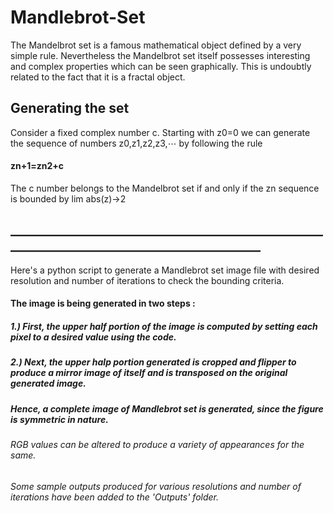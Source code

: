 # Mandlebrot-Set

The Mandelbrot set is a famous mathematical object defined by a very simple rule. Nevertheless the Mandelbrot set itself possesses interesting and complex properties which can be seen graphically. This is undoubtly related to the fact that it is a fractal object.

## Generating the set

Consider a fixed complex number c. Starting with z0=0 we can generate the sequence of numbers z0,z1,z2,z3,⋯ by following the rule
#### zn+1=zn2+c
The c number belongs to the Mandelbrot set if and only if the zn sequence is bounded by lim abs(z)->2

## __________________________________________________________________________________________

Here's a python script to generate a Mandlebrot set image file with desired resolution and number of iterations to check the bounding criteria.

#### The image is being generated in two steps :

##### 1.) First, the upper half portion of the image is computed by setting each pixel to a desired value using the code.
##### 2.) Next, the upper halp portion generated is cropped and flipper to produce a mirror image of itself and is transposed on the original generated image.

##### Hence, a complete image of Mandlebrot set is generated, since the figure is symmetric in nature.

###### RGB values can be altered to produce a variety of appearances for the same.
###### Some sample outputs produced for various resolutions and number of iterations have been added to the 'Outputs' folder.
